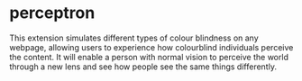 # perceptron
This extension simulates different types of colour blindness on any webpage, allowing users to experience how colourblind individuals perceive the content. It will enable a person with normal vision to perceive the world through a new lens and see how people see the same things differently.
